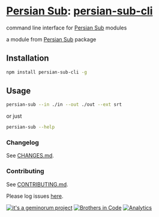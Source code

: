 # [Persian Sub](https://github.com/brothersincode/persian-sub): [persian-sub-cli](https://www.npmjs.com/package/persian-sub-cli)

command line interface for [Persian Sub](https://github.com/brothersincode/persian-sub) modules

a module from [Persian Sub](https://github.com/brothersincode/persian-sub) package

## Installation

``` sh
npm install persian-sub-cli -g
```

## Usage

``` sh
persian-sub --in ./in --out ./out --ext srt
```

or just

``` sh
persian-sub --help
```

### Changelog
See [CHANGES.md](https://github.com/brothersincode/persian-sub/CHANGES.md).

### Contributing
See [CONTRIBUTING.md](https://github.com/brothersincode/persian-sub/CONTRIBUTING.md).

Please log issues [here](https://github.com/brothersincode/persian-sub/issues).

[![it's a geminorum project](http://img.shields.io/badge/it's_a-geminorum_project-lightgrey.svg?style=flat-square)](http://geminorum.ir/)
[![Brothers in Code](http://img.shields.io/badge/Brothers_in_Code-lightgrey.svg?style=flat-square)](https://github.com/brothersincode/)
[![Analytics](https://ga-beacon.appspot.com/UA-865830-4/persian-sub/persian-sub-cli?pixel)](https://github.com/brothersincode/persian-sub)
